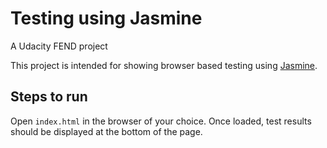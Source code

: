 # Testing using Jasmine

A Udacity FEND project

This project is intended for showing browser based testing using [Jasmine](https://jasmine.github.io/).

## Steps to run

Open `index.html` in the browser of your choice. Once loaded, test results should be displayed at the bottom of the page.